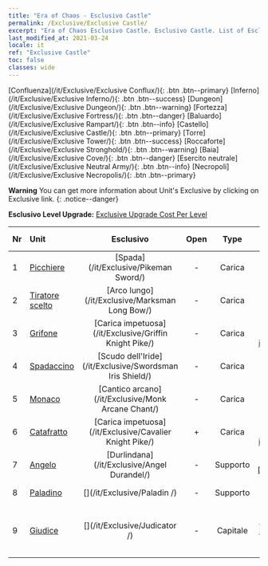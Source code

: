 ```yaml
---
title: "Era of Chaos - Esclusivo Castle"
permalink: /Exclusive/Exclusive Castle/
excerpt: "Era of Chaos Esclusivo Castle. Esclusivo Castle. List of Esclusivo Castle in Era of Chaos"
last_modified_at: 2021-03-24
locale: it
ref: "Exclusive Castle"
toc: false
classes: wide
---
```

 [Confluenza](/it/Exclusive/Exclusive Conflux/){: .btn .btn--primary} [Inferno](/it/Exclusive/Exclusive Inferno/){: .btn .btn--success} [Dungeon](/it/Exclusive/Exclusive Dungeon/){: .btn .btn--warning} [Fortezza](/it/Exclusive/Exclusive Fortress/){: .btn .btn--danger} [Baluardo](/it/Exclusive/Exclusive Rampart/){: .btn .btn--info} [Castello](/it/Exclusive/Exclusive Castle/){: .btn .btn--primary} [Torre](/it/Exclusive/Exclusive Tower/){: .btn .btn--success} [Roccaforte](/it/Exclusive/Exclusive Stronghold/){: .btn .btn--warning} [Baia](/it/Exclusive/Exclusive Cove/){: .btn .btn--danger} [Esercito neutrale](/it/Exclusive/Exclusive Neutral Army/){: .btn .btn--info} [Necropoli](/it/Exclusive/Exclusive Necropolis/){: .btn .btn--primary} 

**Warning** You can get more information about Unit's Exclusive by clicking on Exclusive link. 
{: .notice--danger}

 **Esclusivo Level Upgrade:** [Exclusive Upgrade Cost Per Level](/Exclusive/ExclusiveUpgradeCostPerLevel/)

  | Nr |         Unit        | Esclusivo | Open  |    Type   |  Item to Rank UP      |  Skin   |
  |:---|:--------------------|:-------------:|:-----:|:---------:|:---------------------:|:-------:|
  | 1  | [Picchiere](/it/units/Pikeman/) | [Spada](/it/Exclusive/Pikeman Sword/) | - | Carica | [Token della Spada](/it/Items/con_912/) | - |
  | 2  | [Tiratore scelto](/it/units/Marksman/) | [Arco lungo](/it/Exclusive/Marksman Long Bow/) | - | Carica | [Token Arco lungo](/it/Items/con_914/) | - |
  | 3  | [Grifone](/it/units/Griffin/) | [Carica impetuosa](/it/Exclusive/Griffin Knight Pike/) | - | Carica | [Token Carica impetuosa](/it/Items/con_916/) | - |
  | 4  | [Spadaccino](/it/units/Swordsman/) | [Scudo dell'Iride](/it/Exclusive/Swordsman Iris Shield/) | - | Carica | [Token Scudo dell'Iride](/it/Items/con_913/) | - |
  | 5  | [Monaco](/it/units/Monk/) | [Cantico arcano](/it/Exclusive/Monk Arcane Chant/) | - | Carica | [Token Cantico arcano](/it/Items/con_915/) | - |
  | 6  | [Catafratto](/it/units/Cavalier/) | [Carica impetuosa](/it/Exclusive/Cavalier Knight Pike/) | + | Carica | [Token Carica impetuosa](/it/Items/con_916/) | - |
  | 7  | [Angelo](/it/units/Angel/) | [Durlindana](/it/Exclusive/Angel Durandel/) | - | Supporto | [Token Durlindana](/it/Items/con_973/) | [Skin speciale Durlindana](/it/Items/con_641/) |
  | 8  | [Paladino](/it/units/Paladin/) | [](/it/Exclusive/Paladin /) | - | Supporto | [Token Impavida](/it/Items/con_974/) | [Skin speciale Impavida](/it/Items/con_642/) |
  | 9  | [Giudice](/it/units/Judicator/) | [](/it/Exclusive/Judicator /) | - | Capitale | [Anima di stendardo Splendore del Santuario](/it/Items/con_975/) | [Tool_210909](/it/Items/con_643/) |
